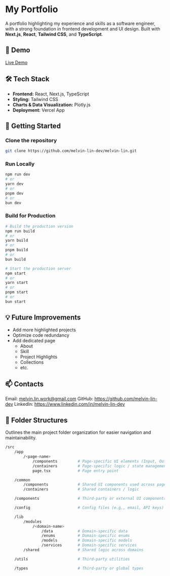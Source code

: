 # My Portfolio

A portfolio highlighting my experience and skills as a software engineer, with a strong foundation in frontend development and UI design. Built with **Next.js**, **React**, **Tailwind CSS**, and **TypeScript**.

## 🔹 Demo

[Live Demo](https://melvin-lin.vercel.app)

## 🛠 Tech Stack

-   **Frontend:** React, Next.js, TypeScript
-   **Styling:** Tailwind CSS
-   **Charts & Data Visualization:** Plotly.js
-   **Deployment:** Vercel App

## 🚀 Getting Started

### Clone the repository

```bash
git clone https://github.com/melvin-lin-dev/melvin-lin.git
```

### Run Locally

```bash
npm run dev
# or
yarn dev
# or
pnpm dev
# or
bun dev
```

### Build for Production

```bash
# Build the production version
npm run build
# or
yarn build
# or
pnpm build
# or
bun build

# Start the production server
npm start
# or
yarn start
# or
pnpm start
# or
bun start
```

## 💡 Future Improvements

-   Add more highlighted projects
-   Optimize code redundancy
-   Add dedicated page
    -   About
    -   Skill
    -   Project Highlights
    -   Collections
    -   etc.

## 📫 Contacts

Email: melvin.lin.work@gmail.com
GitHub: https://github.com/melvin-lin-dev
LinkedIn: https://www.linkedin.com/in/melvin-lin-dev

## 📁 Folder Structures

Outlines the main project folder organization for easier navigation and maintainability.

```bash
/src
    /app
        /<page-name>
            /components         # Page-specific UI elements (Input, Output, etc.)
            /containers         # Page-specific logic / state management
            page.tsx            # Page entry point

    /common
        /components             # Shared UI components used across pages
        /containers             # Shared containers / logic

    /components                 # Third-party or external UI components

    /config                     # Config files (e.g., email, API keys)

    /lib
        /modules
            /<domain-name>
                /data           # Domain-specific data
                /enums          # Domain-specific enums
                /models         # Domain-specific models
                /services       # Domain-specific services
        /shared                 # Shared logic across domains

    /utils                      # Third-party utilities

    /types                      # Third-party or global types
```
